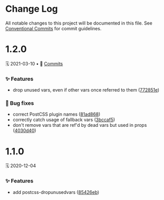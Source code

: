 # Change Log

All notable changes to this project will be documented in this file.
See [Conventional Commits](https://conventionalcommits.org) for commit guidelines.

<a name="1.2.0"></a>
# 1.2.0
🗓 2021-03-10 • 📝 [Commits](https://github.com/adobe/spectrum-css/compare/postcss-dropunusedvars@1.1.0...postcss-dropunusedvars@1.2.0)

### ✨ Features

* drop unused vars, even if other vars once referred to them ([772851e](https://github.com/adobe/spectrum-css/commit/772851e))


### 🐛 Bug fixes

* correct PostCSS plugin names ([81ad868](https://github.com/adobe/spectrum-css/commit/81ad868))
* correctly catch usage of fallback vars ([3bccaf5](https://github.com/adobe/spectrum-css/commit/3bccaf5))
* don't remove vars that are ref'd by dead vars but used in props ([4030d40](https://github.com/adobe/spectrum-css/commit/4030d40))





<a name="1.1.0"></a>
# 1.1.0
🗓 2020-12-04

### ✨ Features

* add postcss-dropunusedvars ([85426eb](https://github.com/adobe/spectrum-css/commit/85426eb))
